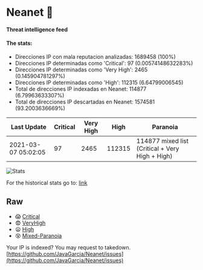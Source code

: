 # Neanet :hocho:
#### Threat intelligence feed
#### The stats:

- Direcciones IP con mala reputacion analizadas: 1689458 (100%)
- Direcciones IP determinadas como 'Critical':  97 (0.00574148632283%)
- Direcciones IP determinadas como 'Very High':  2465 (0.145904781297%)
- Direcciones IP determinadas como 'High':  112315 (6.64799006545)
- Total de direcciones IP indexadas en Neanet:  114877 (6.79963633307%)
- Total de direcciones IP descartadas en Neanet:  1574581 (93.2003636669%)

| Last Update | Critical | Very High | High | Paranoia |
| --- | --- | --- | --- | --- |
| 2021-03-07 05:02:05 | 97 | 2465 | 112315 | 114877 mixed list (Critical + Very High + High)|

![Stats](https://docs.google.com/spreadsheets/d/e/2PACX-1vSnaNMIXVabIpDJjufMlzH7poXnshF3mgd8Is1g9ytUEzVsP5my4Trn8f-xkoLLQ38xpL3HtmUexLo6/pubchart?oid=501124687&format=image)

For the historical stats go to: [link](/stats.csv)
## Raw
- :scream: [Critical](https://raw.githubusercontent.com/JavaGarcia/Neanet/master/blacklists/neanet_critical.txt)
- :fearful: [VeryHigh](https://raw.githubusercontent.com/JavaGarcia/Neanet/master/blacklists/neanet_veryHigh.txtt)
- :frowning: [High](https://raw.githubusercontent.com/JavaGarcia/Neanet/master/blacklists/neanet_high.txt)
- :dizzy_face: [Mixed-Paranoia](https://raw.githubusercontent.com/JavaGarcia/Neanet/master/blacklists/neanet_all.txt)


Your IP is indexed? You may request to takedown. [https://github.com/JavaGarcia/Neanet/issues](https://github.com/JavaGarcia/Neanet/issues)











































































































































































































































































































































































































































































































































































































































































































































































































































































































































































































































































































































































































































































































































































































































































































































































































































































































































































































































































































































































































































































































































































































































































































































































































































































































































































































































































































































































































































































































































































































































































































































































































































































































































































































































































































































































































































































































































































































































































































































































































































































































































































































































































































































































































































































































































































































































































































































































































































































